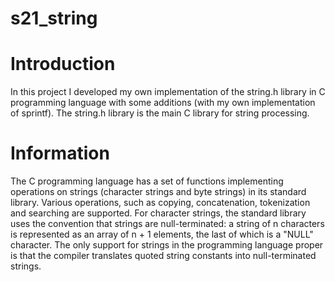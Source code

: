 # s21_string

# Introduction
In this project I developed my own implementation of the string.h library in C programming language with some additions (with my own implementation of sprintf). The string.h library is the main C library for string processing.

# Information
The C programming language has a set of functions implementing operations on strings (character strings and byte strings) in its standard library. Various operations, such as copying, concatenation, tokenization and searching are supported. For character strings, the standard library uses the convention that strings are null-terminated: a string of n characters is represented as an array of n + 1 elements, the last of which is a "NULL" character. 
The only support for strings in the programming language proper is that the compiler translates quoted string constants into null-terminated strings.
